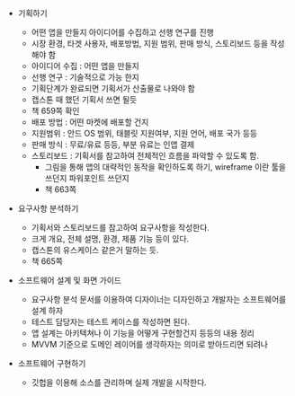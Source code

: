 - 기획하기
	- 어떤 앱을 만들지 아이디어를 수집하고 선행 연구를 진행
	- 시장 환경, 타겟 사용자, 배포방법, 지원 범위, 판매 방식, 스토리보드 등을 작성해야 함
	- 아이디어 수집 : 어떤 앱을 만들지
	- 선행 연구 : 기술적으로 가능 한지
	- 기획단계가 완료되면 기획서가 산출물로 나와야 함
	- 캡스톤 때 했던 기획서 쓰면 될듯
	- 책 659쪽 확인
	- 배포 방법 : 어떤 마켓에 배포할 건지
	- 지원범위 : 안드 OS 범위, 태블릿 지원여부, 지원 언어, 배포 국가 등등
	- 판매 방식 : 무료/유료 등등, 부분 유료는 인앱 결제	
	- 스토리보드 : 기획서를 참고하여 전체적인 흐름을 파악할 수 있도록 함.
		- 그림을 통해 앱의 대략적인 동작을 확인하도록 하기, wireframe 이란 툴을 쓰던지 파워포인트 쓰던지
		- 책 663쪽

- 요구사항 분석하기
	- 기획서와 스토리보드를 참고하여 요구사항을 작성한다.
	- 크게 개요, 전체 설명, 환경, 제품 기능 등이 있다.
	- 캡스톤의 유스케이스 같은거 말하는 듯.
	- 책 665쪽

- 소프트웨어 설계 및 화면 가이드
	- 요구사항 분석 문서를 이용하여 디자이너는 디자인하고 개발자는 소프트웨어를 설계 하자
	- 테스트 담당자는 테스트 케이스를 작성하면 된다.
	- 앱 설계는 아키텍쳐나 이 기능을 어떻게 구현할건지 등등의 내용 정리
	- MVVM 기준으로 도메인 레이어를 생각하자는 의미로 받아드리면 되려나

- 소프트웨어 구현하기
	- 깃헙을 이용해 소스를 관리하며 실제 개발을 시작한다.

